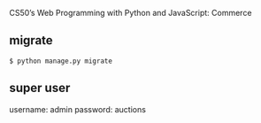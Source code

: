 CS50’s Web Programming with Python and JavaScript: Commerce


## migrate
```console
$ python manage.py migrate
```

## super user
username: admin
password: auctions